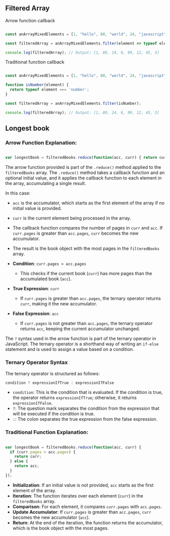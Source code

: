 

## Filtered Array

Arrow function callback

``` js

const anArrayMixedElements = [1, "hello", 80, "world", 24, "javascript", 6, 99, "LHL", 12, "bootcamp", 45, 3];

const filteredArray = anArrayMixedElements.filter(element => typeof element === 'number');

console.log(filteredArray); // Output: [1, 80, 24, 6, 99, 12, 45, 3]

```



Traditional function callback

``` js

const anArrayMixedElements = [1, "hello", 80, "world", 24, "javascript", 6, 99, "LHL", 12, "bootcamp", 45, 3];

function isNumber(element) {
  return typeof element === 'number';
}

const filteredArray = anArrayMixedElements.filter(isNumber);

console.log(filteredArray); // Output: [1, 80, 24, 6, 99, 12, 45, 3]


```


## Longest book


### Arrow Function Explanation:

```js

var longestBook = filteredBooks.reduce(function(acc, curr) { return curr.pages > acc.pages ? curr : acc; });
```

The arrow function provided is part of the `.reduce()` method applied to the `filteredBooks` array. The `.reduce()` method takes a callback function and an optional initial value, and it applies the callback function to each element in the array, accumulating a single result.

In this case:

- `acc` is the accumulator, which starts as the first element of the array if no initial value is provided.
- `curr` is the current element being processed in the array.
- The callback function compares the number of pages in `curr` and `acc`. If `curr.pages` is greater than `acc.pages`, `curr` becomes the new accumulator.
- The result is the book object with the most pages in the `filteredBooks` array.


- **Condition**: `curr.pages > acc.pages`
    
    - This checks if the current book (`curr`) has more pages than the accumulated book (`acc`).
- **True Expression**: `curr`
    
    - If `curr.pages` is greater than `acc.pages`, the ternary operator returns `curr`, making it the new accumulator.
- **False Expression**: `acc`
    
    - If `curr.pages` is not greater than `acc.pages`, the ternary operator returns `acc`, keeping the current accumulator unchanged.

The `?` syntax used in the arrow function is part of the ternary operator in JavaScript. The ternary operator is a shorthand way of writing an `if-else` statement and is used to assign a value based on a condition.

### Ternary Operator Syntax

The ternary operator is structured as follows:

``` js
condition ? expressionIfTrue : expressionIfFalse

```

- `condition`: This is the condition that is evaluated. If the condition is true, the operator returns `expressionIfTrue`; otherwise, it returns `expressionIfFalse`.
- `?`: The question mark separates the condition from the expression that will be executed if the condition is true.
- `:`: The colon separates the true expression from the false expression.



### Traditional Function Explanation:

``` js

var longestBook = filteredBooks.reduce(function(acc, curr) {
  if (curr.pages > acc.pages) {
    return curr;
  } else {
    return acc;
  }
});

```

- **Initialization**: If an initial value is not provided, `acc` starts as the first element of the array.
- **Iteration**: The function iterates over each element (`curr`) in the `filteredBooks` array.
- **Comparison**: For each element, it compares `curr.pages` with `acc.pages`.
- **Update Accumulator**: If `curr.pages` is greater than `acc.pages`, `curr` becomes the new accumulator (`acc`).
- **Return**: At the end of the iteration, the function returns the accumulator, which is the book object with the most pages.

